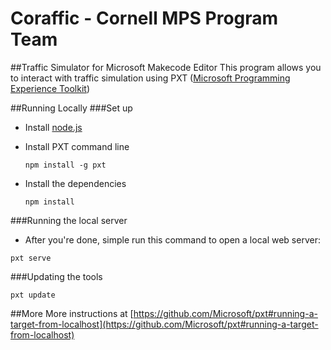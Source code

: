 
# Coraffic - Cornell MPS Program Team

##Traffic Simulator for Microsoft Makecode Editor
This program allows you to interact with traffic simulation using PXT ([Microsoft Programming Experience Toolkit](https://github.com/Microsoft/pxt))

##Running Locally
###Set up
- Install [node.js](https://nodejs.org/en/)
- Install PXT command line

  `npm install -g pxt`
- Install the dependencies

  `npm install`

###Running the local server

- After you're done, simple run this command to open a local web server:
  
 `pxt serve`

###Updating the tools

 `pxt update`

##More
More instructions at [https://github.com/Microsoft/pxt#running-a-target-from-localhost](https://github.com/Microsoft/pxt#running-a-target-from-localhost) 
